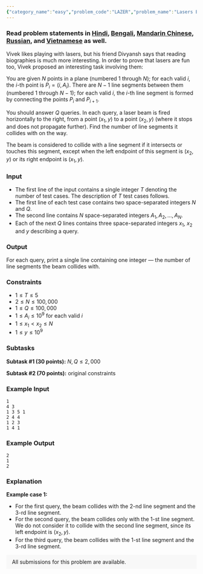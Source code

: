 ```yaml
---
{"category_name":"easy","problem_code":"LAZER","problem_name":"Lasers Everywhere","problemComponents":{"constraints":"","constraintsState":false,"subtasks":"","subtasksState":false,"inputFormat":"","inputFormatState":false,"outputFormat":"","outputFormatState":false,"sampleTestCases":{"0":{"id":1,"input":"1\r\n4 3\r\n1 3 5 1\r\n2 4 4\r\n1 2 3\r\n1 4 1","output":"2\r\n1\r\n2","explanation":"**Example case 1:**\r\n- For the first query, the beam collides with the $2$-nd line segment and the $3$-rd line segment.\r\n- For the second query, the beam collides only with the $1$-st line segment. We do not consider it to collide with the second line segment, since its left endpoint is $(x_2,y)$.\r\n- For the third query, the beam collides with the $1$-st line segment and the $3$-rd line segment.","isDeleted":false}}},"video_editorial_url":"","languages_supported":{"0":"CPP14","1":"C","2":"JAVA","3":"PYTH 3.6","4":"CPP17","5":"PYTH","6":"PYP3","7":"CS2","8":"ADA","9":"PYPY","10":"TEXT","11":"PAS fpc","12":"NODEJS","13":"RUBY","14":"PHP","15":"GO","16":"HASK","17":"TCL","18":"PERL","19":"SCALA","20":"LUA","21":"kotlin","22":"BASH","23":"JS","24":"LISP sbcl","25":"rust","26":"PAS gpc","27":"BF","28":"CLOJ","29":"R","30":"D","31":"CAML","32":"FORT","33":"ASM","34":"swift","35":"FS","36":"WSPC","37":"LISP clisp","38":"SQL","39":"SCM guile","40":"PERL6","41":"ERL","42":"CLPS","43":"ICK","44":"NICE","45":"PRLG","46":"ICON","47":"COB","48":"SCM chicken","49":"PIKE","50":"SCM qobi","51":"ST","52":"NEM"},"max_timelimit":2,"source_sizelimit":50000,"problem_author":"vivek_1998299","problem_tester":null,"date_added":"15-01-2020","tags":{"0":"binary","1":"easy","2":"march20","3":"segment","4":"sweep","5":"tmwilliamlin","6":"vivek_1998299"},"problem_difficulty_level":"Easy-Medium","best_tag":"Segment Tree","editorial_url":"https://discuss.codechef.com/problems/LAZER","time":{"view_start_date":1104528600,"submit_start_date":1104528600,"visible_start_date":1104528600,"end_date":1735669800},"is_direct_submittable":false,"problemDiscussURL":"https://discuss.codechef.com/search?q=LAZER","is_proctored":false,"visitedContests":{},"layout":"problem"}
---
```

### Read problem statements in [Hindi](https://www.codechef.com/download/translated/MARCH20/hindi/LAZER.pdf), [Bengali](https://www.codechef.com/download/translated/MARCH20/bengali/LAZER.pdf), [Mandarin Chinese](https://www.codechef.com/download/translated/MARCH20/mandarin/LAZER.pdf), [Russian](https://www.codechef.com/download/translated/MARCH20/russian/LAZER.pdf), and [Vietnamese](https://www.codechef.com/download/translated/MARCH20/vietnamese/LAZER.pdf) as well.

Vivek likes playing with lasers, but his friend Divyansh says that reading biographies is much more interesting. In order to prove that lasers are fun too, Vivek proposed an interesting task involving them:

You are given $N$ points in a plane (numbered $1$ through $N$); for each valid $i$, the $i$-th point is $P_i = (i, A_i)$. There are $N-1$ line segments between them (numbered $1$ through $N-1$); for each valid $i$, the $i$-th line segment is formed by connecting the points $P_i$ and $P_{i+1}$.

You should answer $Q$ queries. In each query, a laser beam is fired horizontally to the right, from a point $(x_1, y)$ to a point $(x_2, y)$ (where it stops and does not propagate further). Find the number of line segments it collides with on the way.

The beam is considered to collide with a line segment if it intersects or touches this segment, except when the left endpoint of this segment is $(x_2, y)$ or its right endpoint is $(x_1, y)$.

### Input
- The first line of the input contains a single integer $T$ denoting the number of test cases. The description of $T$ test cases follows.
- The first line of each test case contains two space-separated integers $N$ and $Q$. 
- The second line contains $N$ space-separated integers $A_1, A_2, \ldots, A_N$.
- Each of the next $Q$ lines contains three space-separated integers $x_1$, $x_2$ and $y$ describing a query.

### Output
For each query, print a single line containing one integer ― the number of line segments the beam collides with.

### Constraints
- $1 \le T \le 5$
- $2 \le N \le 100,000$
- $1 \le Q \le 100,000$
- $1 \le A_i \le 10^9$ for each valid $i$
- $1 \le x_1 \lt x_2 \le N$
- $1 \le y \le 10^9$

### Subtasks
**Subtask #1 (30 points):** $N, Q \le 2,000$

**Subtask #2 (70 points):** original constraints

### Example Input
```
1
4 3
1 3 5 1
2 4 4
1 2 3
1 4 1
```

### Example Output
```
2
1
2
```

### Explanation
**Example case 1:**
- For the first query, the beam collides with the $2$-nd line segment and the $3$-rd line segment.
- For the second query, the beam collides only with the $1$-st line segment. We do not consider it to collide with the second line segment, since its left endpoint is $(x_2,y)$.
- For the third query, the beam collides with the $1$-st line segment and the $3$-rd line segment.

<aside style='background: #f8f8f8;padding: 10px 15px;'><div>All submissions for this problem are available.</div></aside>